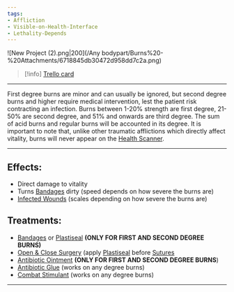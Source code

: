 ```yaml
---
tags:
- Affliction
- Visible-on-Health-Interface
- Lethality-Depends
---
```


![New Project (2).png\|200](/Any bodypart/Burns%20-%20Attachments/6718845db30472d958dd7c2a.png)

> [!info] [Trello card](https://trello.com/c/jhOUye3e/84-burns)

---

First degree burns are minor and can usually be ignored, but second degree burns and higher require medical intervention, lest the patient risk contracting an infection. Burns between 1-20% strength are first degree, 21-50% are second degree, and 51% and onwards are third degree. The sum of acid burns and regular burns will be accounted in its degree. It is important to note that, unlike other traumatic afflictions which directly affect vitality, burns will never appear on the [Health Scanner](../Items/Health%20Scanner.md).

---

## Effects:

- Direct damage to vitality
- Turns [Bandages](../Items/Bandages.md) dirty (speed depends on how severe the burns are)
- [Infected Wounds](Infected%20Wounds.md) (scales depending on how severe the burns are)

## Treatments:

- [Bandages](../Items/Bandages.md) or [Plastiseal](../Items/Plastiseal.md) **(ONLY FOR FIRST AND SECOND DEGREE BURNS)**
- [Open & Close Surgery](../Procedures/Open%20&%20Close%20Surgery.md) (apply [Plastiseal](../Items/Plastiseal.md) before [Sutures](../Items/Sutures.md)
- [Antibiotic Ointment](../Items/Antibiotic%20Ointment.md) **(ONLY FOR FIRST AND SECOND DEGREE BURNS**)
- [Antibiotic Glue](../Items/Antibiotic%20Glue.md) (works on any degree burns)
- [Combat Stimulant](../Items/Combat%20Stimulant.md) (works on any degree burns)

---

